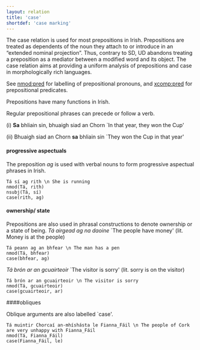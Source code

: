 ```yaml
---
layout: relation
title: 'case'
shortdef: 'case marking'
---
```


The case relation is used for most prepositions in Irish. Prepositions are treated as dependents of the noun they attach to or introduce in an “extended nominal projection”. Thus, contrary to SD, UD abandons treating a preposition as a mediator between a modified word and its object. The case relation aims at providing a uniform analysis of prepositions and case in morphologically rich languages.

See [nmod:pred]() for labelling of prepositional pronouns, and [xcomp:pred]() for prepositional predicates.


Prepositions have many functions in Irish.

Regular prepositional phrases can precede or follow a verb. 

(i) <b>Sa</b> bhliain sin, bhuaigh siad an Chorn `In that year, they won the Cup'

(ii) Bhuaigh siad an Chorn <b>sa</b> bhliain sin `They won the Cup in that year'


#### progressive aspectuals

The preposition _ag_ is used with verbal nouns to form progressive aspectual phrases in Irish.

~~~ sdparse
Tá sí ag rith \n She is running
nmod(Tá, rith)
nsubj(Tá, sí)
case(rith, ag)
~~~

#### ownership/ state

Prepositions are also used in phrasal constructions to denote ownership or a state of being.
_Tá airgead ag na daoine_ `The people have money' (lit. Money is at the people)

~~~ sdparse
Tá peann ag an bhfear \n The man has a pen
nmod(Tá, bhfear)
case(bhfear, ag)
~~~

_Tá brón ar an gcuairteoir_  `The visitor is sorry' (lit. sorry is on the visitor)
~~~ sdparse
Tá brón ar an gcuairteoir \n The visitor is sorry
nmod(Tá, gcuairteoir)
case(gcuairteoir, ar)
~~~


####obliques

Oblique arguments are also labelled `case'.

~~~ sdparse
Tá muintir Chorcaí an-mhíshásta le Fianna_Fáil \n The people of Cork are very unhappy with Fianna_Fáil
nmod(Tá, Fianna_Fáil)
case(Fianna_Fáil, le)
~~~




